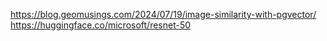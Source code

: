 https://blog.geomusings.com/2024/07/19/image-similarity-with-pgvector/
https://huggingface.co/microsoft/resnet-50
